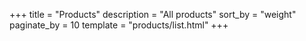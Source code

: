 +++
title = "Products"
description = "All products"
sort_by = "weight"
paginate_by = 10
template = "products/list.html"
+++